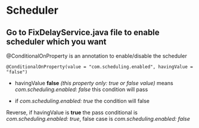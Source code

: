 # Scheduler

## Go to FixDelayService.java file to enable scheduler which you want

@ConditionalOnProperty is an annotation to enable/disable the scheduler

    @ConditionalOnProperty(value = "com.scheduling.enabled", havingValue = "false")

- havingValue **false** *(this property only: true or false value)* means _com.scheduling.enabled: false_ this condition will pass

- if _com.scheduling.enabled: true_ the condition will false

Reverse, if havingValue is **true** the pass conditional is _com.scheduling.enabled: true_,
false case is _com.scheduling.enabled: false_